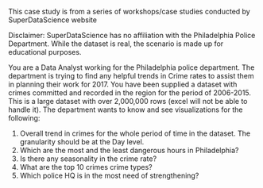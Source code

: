 This case study is from a series of workshops/case studies conducted by SuperDataScience website

Disclaimer: SuperDataScience has no affiliation with the Philadelphia Police Department. While the dataset is real, the scenario is made up for educational purposes.

You are a Data Analyst working for the Philadelphia police department. The department is trying to find any helpful trends in Crime rates to assist them in planning their work for 2017. You have been supplied a dataset with crimes committed and recorded in the region for the period of 2006-2015. This is a large dataset with over 2,000,000 rows (excel will not be able to handle it). The department wants to know and see visualizations for the following:

1. Overall trend in crimes for the whole period of time in the dataset. The granularity should be at the Day level.
2. Which are the most and the least dangerous hours in Philadelphia?
3. Is there any seasonality in the crime rate?
4. What are the top 10 crimes crime types?
5. Which police HQ is in the most need of strengthening?
